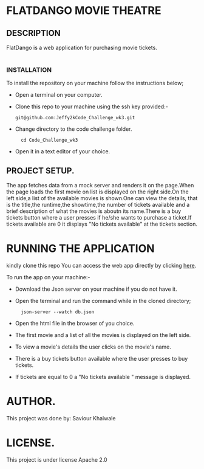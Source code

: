 # FLATDANGO MOVIE THEATRE

## DESCRIPTION

FlatDango is a web application for purchasing movie tickets.
<br>
<br>
### INSTALLATION

To install the repository on your machine follow the instructions below;

- Open a terminal on your computer.
- Clone this repo to your machine using the ssh key provided:-

      git@github.com:Jeffy2kCode_Challenge_wk3.git

- Change directory to the code challenge folder.     

        cd Code_Challenge_wk3
- Open it in a text editor of your choice.

## PROJECT SETUP.
The app fetches data from a mock server and renders it on the page.When the page loads the first movie on list is displayed on the right side.On the left side,a list of the available movies is shown.One can view the details, that is the title,the runtime,the showtime,the number of tickets available and a brief description of what the movies is aboutn its name.There is a buy tickets button where a user presses if he/she wants to purchase a ticket.If tickets available are 0 it displays "No tickets available" at the tickets section.

# RUNNING THE APPLICATION
kindly clone this repo 
You can access the web app directly by clicking   <a href = "https://shipwoli.github.io/week-3-code-challenge/">here</a>.

  

To run the app on your machine:-
- Download the Json server on your machine if you do not have it.
- Open the terminal and run the command while in the cloned directory;

        json-server --watch db.json

- Open the html file in the browser of you choice.
- The first movie and a list of all the movies is displayed on the left side.
- To view a movie's details the user clicks on the movie's name.
- There is a buy tickets button available where the user presses to buy tickets.
- If tickets are equal to 0 a "No tickets available " message is displayed.

# AUTHOR.
This project was done by:
Saviour Khalwale

# LICENSE.
This project is under license Apache 2.0